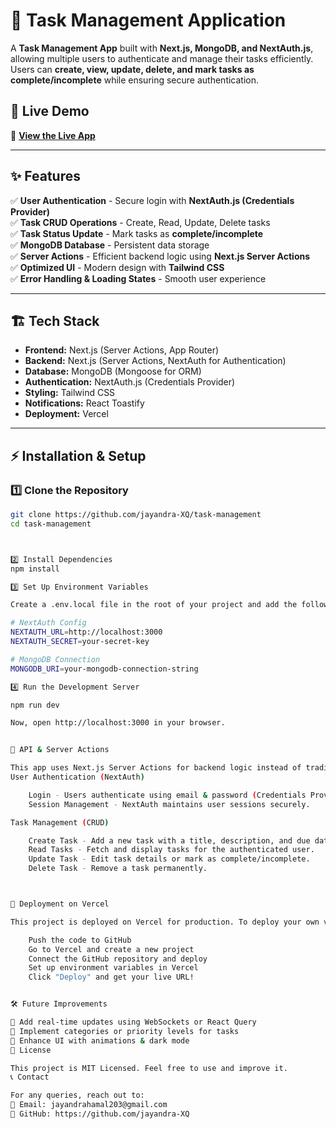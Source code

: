 # 📝 Task Management Application

A **Task Management App** built with **Next.js, MongoDB, and NextAuth.js**, allowing multiple users to authenticate and manage their tasks efficiently. Users can **create, view, update, delete, and mark tasks as complete/incomplete** while ensuring secure authentication.

## 🚀 Live Demo
🔗 **[View the Live App](https://task-management-alpha-flax.vercel.app/)**  

---

## ✨ Features
✅ **User Authentication** - Secure login with **NextAuth.js (Credentials Provider)**  
✅ **Task CRUD Operations** - Create, Read, Update, Delete tasks  
✅ **Task Status Update** - Mark tasks as **complete/incomplete**  
✅ **MongoDB Database** - Persistent data storage  
✅ **Server Actions** - Efficient backend logic using **Next.js Server Actions**  
✅ **Optimized UI** - Modern design with **Tailwind CSS**  
✅ **Error Handling & Loading States** - Smooth user experience  

---

## 🏗️ Tech Stack
- **Frontend:** Next.js (Server Actions, App Router)  
- **Backend:** Next.js (Server Actions, NextAuth for Authentication)  
- **Database:** MongoDB (Mongoose for ORM)  
- **Authentication:** NextAuth.js (Credentials Provider)  
- **Styling:** Tailwind CSS  
- **Notifications:** React Toastify  
- **Deployment:** Vercel  

---

## ⚡ Installation & Setup

### **1️⃣ Clone the Repository**
```bash
git clone https://github.com/jayandra-XQ/task-management
cd task-management



2️⃣ Install Dependencies
npm install

3️⃣ Set Up Environment Variables

Create a .env.local file in the root of your project and add the following:

# NextAuth Config
NEXTAUTH_URL=http://localhost:3000
NEXTAUTH_SECRET=your-secret-key

# MongoDB Connection
MONGODB_URI=your-mongodb-connection-string

4️⃣ Run the Development Server

npm run dev

Now, open http://localhost:3000 in your browser.


🔗 API & Server Actions

This app uses Next.js Server Actions for backend logic instead of traditional API routes.
User Authentication (NextAuth)

    Login - Users authenticate using email & password (Credentials Provider).
    Session Management - NextAuth maintains user sessions securely.

Task Management (CRUD)

    Create Task - Add a new task with a title, description, and due date.
    Read Tasks - Fetch and display tasks for the authenticated user.
    Update Task - Edit task details or mark as complete/incomplete.
    Delete Task - Remove a task permanently.



🚀 Deployment on Vercel

This project is deployed on Vercel for production. To deploy your own version:

    Push the code to GitHub
    Go to Vercel and create a new project
    Connect the GitHub repository and deploy
    Set up environment variables in Vercel
    Click "Deploy" and get your live URL!


🛠️ Future Improvements

🔹 Add real-time updates using WebSockets or React Query
🔹 Implement categories or priority levels for tasks
🔹 Enhance UI with animations & dark mode
📜 License

This project is MIT Licensed. Feel free to use and improve it.
📞 Contact

For any queries, reach out to:
📧 Email: jayandrahamal203@gmail.com
🔗 GitHub: https://github.com/jayandra-XQ